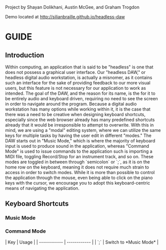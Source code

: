 Project by Shayan Dolikhani, Austin McGee, and Graham Trogdon

Demo located at http://silianbraille.github.io/headless-daw

<h1>GUIDE</h1>
<h2>Introduction</h2>
Within computing, an application that is said to be "headless" is one that does not possess a graphical user interface. Our "headless DAW," or headless digital audio workstation, is actually a misnomer, as it contains such an interface for the sake of providing feedback to our more visual users, but this feature is not necessary for our application to work as intended.
The goal of the DAW, and the reason for its name, is the for it to be entirely audio and keyboard driven, requiring no need to see the screen in order to navigate around the program. Because a digital audio workstation has many options while working within it, it is the case that there was a need to be creative when designing keyboard shortcuts, especially since the web browser already has many predefined shortcuts already that it would be irresponsible to attempt to overwrite.
With this in mind, we are using a "modal" editing system, where we can utilize the same keys for multiple tasks by having the user edit in different "modes." The DAW starts out in "Music Mode," which is where the majority of keyboard input is used to produce sound in the application, whereas "Command Mode" is used to issue commands to the application such is importing a MIDI file, toggling Record/Stop for an instrument track, and so on.
These modes are toggled in between through `semicolon` or `;`, as it is on the home row on the keyboard, meaning it does not require much strain to access in order to switch modes.
While it is more than possible to control the application through the mouse, even being able to click on the piano keys with the cursor, we encourage you to adopt this keyboard-centric means of navigating the application.

<h2>Keyboard Shortcuts</h2>
<h3>Music Mode</h3>

<h3>Command Mode</h3>
<table>
| Key | Usage |
| ------------ | ------------ |
| `;` | Switch to *Music Mode* |
</table>
